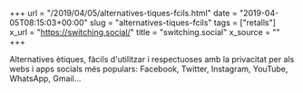 +++
url = "/2019/04/05/alternatives-tiques-fcils.html"
date = "2019-04-05T08:15:03+00:00"
slug = "alternatives-tiques-fcils"
tags = ["retalls"]
x_url = "https://switching.social/"
title = "switching.social"
x_source = ""
+++

Alternatives ètiques, fàcils d'utilitzar i respectuoses amb la privacitat per als webs i apps socials més populars: Facebook, Twitter, Instagram, YouTube, WhatsApp, Gmail…

